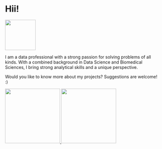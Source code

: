 # Hii!
<img height=100px src="https://64.media.tumblr.com/9334c2398611f183667e1debdb3c2f40/7d97b002c1188611-c4/s100x200/078226bb9da2df81257b4cedea7a78da1750941c.gifv">

I am a data professional with a strong passion for solving problems of all kinds. With a combined background in Data Science and Biomedical Sciences, I bring strong analytical skills and a unique perspective.

Would you like to know more about my projects? Suggestions are welcome! :)

<div>
<a href="https://github.com/mizhare">
<img loading="lazy" height="180em" src="https://github-readme-stats.vercel.app/api/top-langs/?username=mizhare&layout=compact&langs_count=7&theme=dracula"/>
<img loading="lazy" height="180em" src="https://github-readme-stats.vercel.app/api?username=mizhare&show_icons=true&theme=dracula&include_all_commits=true&count_private=true"/>
</div>

<!--
**mizhare/mizhare** is a ✨ _special_ ✨ repository because its `README.md` (this file) appears on your GitHub profile.

Here are some ideas to get you started:

- 🔭 I’m currently working on ...
- 🌱 I’m currently learning ...
- 👯 I’m looking to collaborate on ...
- 🤔 I’m looking for help with ...
- 💬 Ask me about ...
- 📫 How to reach me: ...
- 😄 Pronouns: ...
- ⚡ Fun fact: ...
-->
